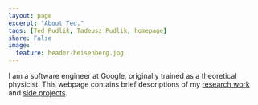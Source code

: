 ```yaml
---
layout: page
excerpt: "About Ted."
tags: [Ted Pudlik, Tadeusz Pudlik, homepage]
share: False
image:
  feature: header-heisenberg.jpg
---
```


I am a software engineer at Google, originally trained as a theoretical
physicist.  This webpage contains brief descriptions of my
[research work](/research) and [side projects](/projects).

